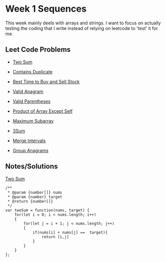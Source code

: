 # Week 1 Sequences

This week mainly deels with arrays and strings. I want to focus on actually testing the coding that I write instead of relying on leetcode to 'test' it for me.

## Leet Code Problems

- [Two Sum](https://leetcode.com/problems/two-sum/)

- [Contains Duplicate](https://leetcode.com/problems/contains-duplicate/)
- [Best Time to Buy and Sell Stock](https://leetcode.com/problems/best-time-to-buy-and-sell-stock/)
- [Valid Anagram](https://leetcode.com/problems/valid-anagram/)
- [Valid Parentheses](https://leetcode.com/problems/valid-parentheses/)
- [Product of Array Except Self](https://leetcode.com/problems/product-of-array-except-self/)
- [Maximum Subarray](https://leetcode.com/problems/maximum-subarray/)
- [3Sum](https://leetcode.com/problems/3sum/)
- [Merge Intervals](https://leetcode.com/problems/merge-intervals/)
- [Group Anagrams](https://leetcode.com/problems/group-anagrams/)

## Notes/Solutions

[Two Sum](https://leetcode.com/problems/two-sum/)

```
/**
 * @param {number[]} nums
 * @param {number} target
 * @return {number[]}
 */
var twoSum = function(nums, target) {
    for(let i = 0; i < nums.length; i++)
    {
        for(let j = i + 1; j < nums.length; j++)
        {
            if(nums[i] + nums[j] ==  target){
                return [i,j]
            }
        }
    }
};
```